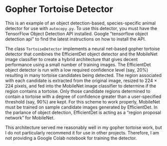 # Gopher Tortoise Detector

This is an example of an object detection-based, species-specific animal detector 
for use with ```autocopy.py```.  To use this detector, you must have the TensorFlow Object Detection API installed.
Google "tensorflow object detection api" to find the latest instructions on how to 
install the API.

The class ```TortoiseDetector``` implements a neural net-based gopher tortoise detector that
combines the EfficientDet object detector and the MobileNet image classifier to 
create a hybrid architecture that gives decent performance using a small number of
training images.  The EfficientDet object detector is run with a low required confidence 
level (say, 20%) resulting in many tortoise candidates being detected.  The region 
associated with each candidate is extracted from the original image, resized to 
224 × 224 pixels, and fed into the MobileNet image classifier to determine if the 
region contains a tortoise.  Only those candidate regions determined to contain a 
tortoise with a degree of confidence greater than a user-specified threshold (say, 
90%) are kept.  For this scheme to work properly, MobileNet must be trained on 
sample candidate images generated by EfficientDet.  In the parlance of object detection, 
EfficientDet is acting as a “region proposal network” for MobileNet.

This architecture served me reasonably well in my gopher tortoise work, but 
I do not particularly recommend it for use in other projects.  Therefore, I am not
providing a Google Colab notebook for training the detector.
